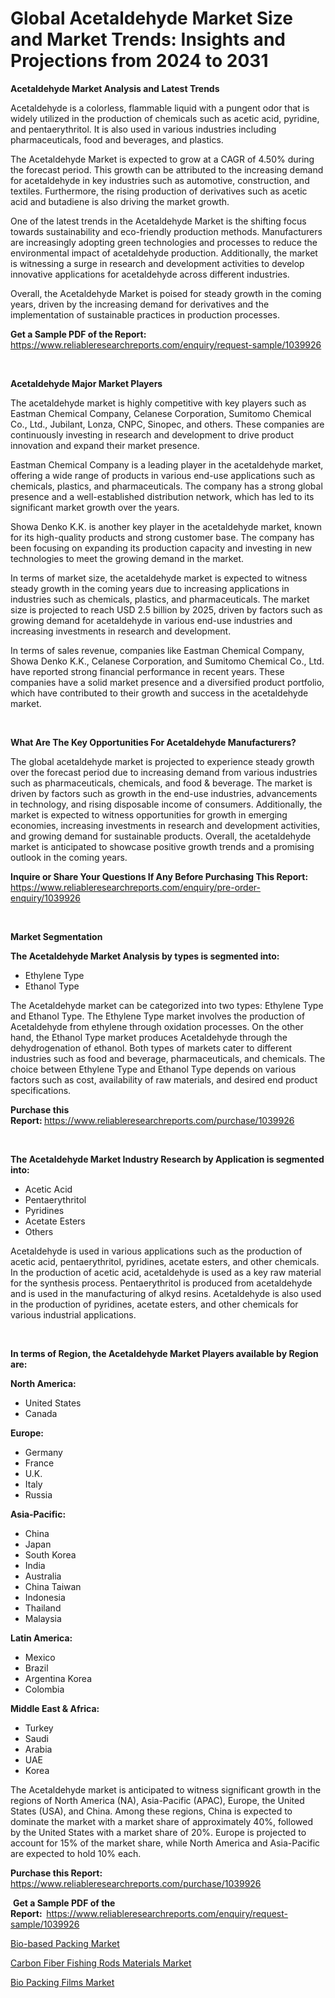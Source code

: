 <p><h1>Global Acetaldehyde Market Size and Market Trends: Insights and Projections from 2024 to 2031</h1></p><p><strong>Acetaldehyde Market Analysis and Latest Trends</strong></p>
<p><p>Acetaldehyde is a colorless, flammable liquid with a pungent odor that is widely utilized in the production of chemicals such as acetic acid, pyridine, and pentaerythritol. It is also used in various industries including pharmaceuticals, food and beverages, and plastics.</p><p>The Acetaldehyde Market is expected to grow at a CAGR of 4.50% during the forecast period. This growth can be attributed to the increasing demand for acetaldehyde in key industries such as automotive, construction, and textiles. Furthermore, the rising production of derivatives such as acetic acid and butadiene is also driving the market growth.</p><p>One of the latest trends in the Acetaldehyde Market is the shifting focus towards sustainability and eco-friendly production methods. Manufacturers are increasingly adopting green technologies and processes to reduce the environmental impact of acetaldehyde production. Additionally, the market is witnessing a surge in research and development activities to develop innovative applications for acetaldehyde across different industries.</p><p>Overall, the Acetaldehyde Market is poised for steady growth in the coming years, driven by the increasing demand for derivatives and the implementation of sustainable practices in production processes.</p></p>
<p><strong>Get a Sample PDF of the Report:&nbsp;</strong> <a href="https://www.reliableresearchreports.com/enquiry/request-sample/1039926">https://www.reliableresearchreports.com/enquiry/request-sample/1039926</a></p>
<p>&nbsp;</p>
<p><strong>Acetaldehyde Major Market Players</strong></p>
<p><p>The acetaldehyde market is highly competitive with key players such as Eastman Chemical Company, Celanese Corporation, Sumitomo Chemical Co., Ltd., Jubilant, Lonza, CNPC, Sinopec, and others. These companies are continuously investing in research and development to drive product innovation and expand their market presence.</p><p>Eastman Chemical Company is a leading player in the acetaldehyde market, offering a wide range of products in various end-use applications such as chemicals, plastics, and pharmaceuticals. The company has a strong global presence and a well-established distribution network, which has led to its significant market growth over the years.</p><p>Showa Denko K.K. is another key player in the acetaldehyde market, known for its high-quality products and strong customer base. The company has been focusing on expanding its production capacity and investing in new technologies to meet the growing demand in the market.</p><p>In terms of market size, the acetaldehyde market is expected to witness steady growth in the coming years due to increasing applications in industries such as chemicals, plastics, and pharmaceuticals. The market size is projected to reach USD 2.5 billion by 2025, driven by factors such as growing demand for acetaldehyde in various end-use industries and increasing investments in research and development.</p><p>In terms of sales revenue, companies like Eastman Chemical Company, Showa Denko K.K., Celanese Corporation, and Sumitomo Chemical Co., Ltd. have reported strong financial performance in recent years. These companies have a solid market presence and a diversified product portfolio, which have contributed to their growth and success in the acetaldehyde market.</p></p>
<p>&nbsp;</p>
<p><strong>What Are The Key Opportunities For Acetaldehyde Manufacturers?</strong></p>
<p><p>The global acetaldehyde market is projected to experience steady growth over the forecast period due to increasing demand from various industries such as pharmaceuticals, chemicals, and food & beverage. The market is driven by factors such as growth in the end-use industries, advancements in technology, and rising disposable income of consumers. Additionally, the market is expected to witness opportunities for growth in emerging economies, increasing investments in research and development activities, and growing demand for sustainable products. Overall, the acetaldehyde market is anticipated to showcase positive growth trends and a promising outlook in the coming years.</p></p>
<p><strong>Inquire or Share Your Questions If Any Before Purchasing This Report:</strong> <a href="https://www.reliableresearchreports.com/enquiry/pre-order-enquiry/1039926">https://www.reliableresearchreports.com/enquiry/pre-order-enquiry/1039926</a></p>
<p>&nbsp;</p>
<p><strong>Market Segmentation</strong></p>
<p><strong>The Acetaldehyde Market Analysis by types is segmented into:</strong></p>
<p><ul><li>Ethylene Type</li><li>Ethanol Type</li></ul></p>
<p><p>The Acetaldehyde market can be categorized into two types: Ethylene Type and Ethanol Type. The Ethylene Type market involves the production of Acetaldehyde from ethylene through oxidation processes. On the other hand, the Ethanol Type market produces Acetaldehyde through the dehydrogenation of ethanol. Both types of markets cater to different industries such as food and beverage, pharmaceuticals, and chemicals. The choice between Ethylene Type and Ethanol Type depends on various factors such as cost, availability of raw materials, and desired end product specifications.</p></p>
<p><strong>Purchase this Report:&nbsp;</strong><a href="https://www.reliableresearchreports.com/purchase/1039926">https://www.reliableresearchreports.com/purchase/1039926</a></p>
<p>&nbsp;</p>
<p><strong>The Acetaldehyde Market Industry Research by Application is segmented into:</strong></p>
<p><ul><li>Acetic Acid</li><li>Pentaerythritol</li><li>Pyridines</li><li>Acetate Esters</li><li>Others</li></ul></p>
<p><p>Acetaldehyde is used in various applications such as the production of acetic acid, pentaerythritol, pyridines, acetate esters, and other chemicals. In the production of acetic acid, acetaldehyde is used as a key raw material for the synthesis process. Pentaerythritol is produced from acetaldehyde and is used in the manufacturing of alkyd resins. Acetaldehyde is also used in the production of pyridines, acetate esters, and other chemicals for various industrial applications.</p></p>
<p>&nbsp;</p>
<p><strong>In terms of Region, the Acetaldehyde Market Players available by Region are:</strong></p>
<p>
    <p> <strong> North America: </strong>
        <ul>
            <li>United States</li>
            <li>Canada</li>
        </ul>
        </p> 
    <p> <strong> Europe: </strong>
        <ul>
            <li>Germany</li>
            <li>France</li>
            <li>U.K.</li>
            <li>Italy</li>
            <li>Russia</li>
        </ul>
        </p> 
    <p> <strong> Asia-Pacific: </strong>
        <ul>
            <li>China</li>
            <li>Japan</li>
            <li>South Korea</li>
            <li>India</li>
            <li>Australia</li>
            <li>China Taiwan</li>
            <li>Indonesia</li>
            <li>Thailand</li>
            <li>Malaysia</li>
        </ul>
        </p> 
    <p> <strong> Latin America: </strong>
        <ul>
            <li>Mexico</li>
            <li>Brazil</li>
            <li>Argentina Korea</li>
            <li>Colombia</li>
        </ul>
        </p> 
    <p> <strong> Middle East & Africa: </strong>
        <ul>
            <li>Turkey</li>
            <li>Saudi</li>
            <li>Arabia</li>
            <li>UAE</li>
            <li>Korea</li>
        </ul>
    </p>
    </p>
<p><p>The Acetaldehyde market is anticipated to witness significant growth in the regions of North America (NA), Asia-Pacific (APAC), Europe, the United States (USA), and China. Among these regions, China is expected to dominate the market with a market share of approximately 40%, followed by the United States with a market share of 20%. Europe is projected to account for 15% of the market share, while North America and Asia-Pacific are expected to hold 10% each.</p></p>
<p><strong>Purchase this Report: </strong><a href="https://www.reliableresearchreports.com/purchase/1039926">https://www.reliableresearchreports.com/purchase/1039926</a></p>
<p>&nbsp;<strong>Get a Sample PDF of the Report:&nbsp;&nbsp;</strong><a href="https://www.reliableresearchreports.com/enquiry/request-sample/1039926">https://www.reliableresearchreports.com/enquiry/request-sample/1039926</a></p>
<p><strong></strong></p>
<p><p><a href="https://view.publitas.com/reportprime-1/bio-based-packing-market-size-focuses-on-market-dynamics-in-depth-analysis-and-future-projections-of-its-market-forecasted-for-period-from-2023-to-2030/">Bio-based Packing Market</a></p><p><a href="https://view.publitas.com/reportprime-1/carbon-fiber-fishing-rods-materials-market-size-and-growth-market-segmentation-regional-and-country-breakdowns-and-market-trends-for-period-from-2023-2030/">Carbon Fiber Fishing Rods Materials Market</a></p><p><a href="https://view.publitas.com/reportprime-1/bio-packing-films-market-research-report-forecasted-for-period-from-2023-2030-by-market-type-market-application-and-region/">Bio Packing Films Market</a></p></p>